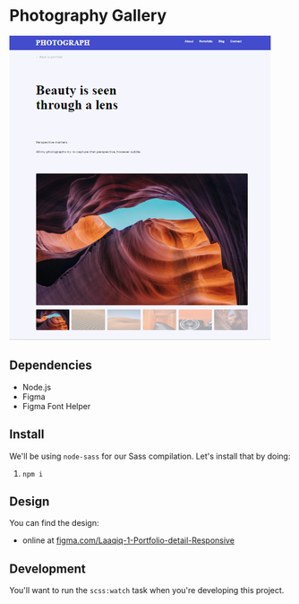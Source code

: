 # Photography Gallery

![This is the screenShot of the photo-galley ](./webroot/images/rosny-photogallery.png)

## Dependencies
- Node.js
- Figma
- Figma Font Helper

## Install

We'll be using `node-sass` for our Sass compilation. Let's install that by doing:

1. `npm i`

## Design

You can find the design:

- online at [figma.com/Laaqiq-1-Portfolio-detail-Responsive](https://www.figma.com/file/VgF87mULloYb7HZ1EMCRzU/Laaqiq-1-Portfolio-detail-Responsive?node-id=0%3A1)

## Development

You'll want to run the `scss:watch` task when you're developing this project.




